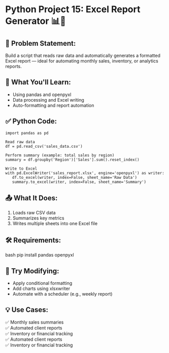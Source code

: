 # Python Project 15: Excel Report Generator 📊🧠  

## 📌 Problem Statement:  
Build a script that reads raw data and automatically generates a formatted Excel report — ideal for automating monthly sales, inventory, or analytics reports.

## 🧠 What You'll Learn:  
- Using pandas and openpyxl  
- Data processing and Excel writing  
- Auto-formatting and report automation

## ✅ Python Code:  
 ```
import pandas as pd

Read raw data
df = pd.read_csv('sales_data.csv')

Perform summary (example: total sales by region)
summary = df.groupby('Region')['Sales'].sum().reset_index()

Write to Excel
with pd.ExcelWriter('sales_report.xlsx', engine='openpyxl') as writer:
    df.to_excel(writer, index=False, sheet_name='Raw Data')
    summary.to_excel(writer, index=False, sheet_name='Summary')
```

## 📤 What It Does:  
1. Loads raw CSV data  
2. Summarizes key metrics  
3. Writes multiple sheets into one Excel file

## 🛠️ Requirements:  
bash
pip install pandas openpyxl


## 🔧 Try Modifying:  
- Apply conditional formatting  
- Add charts using xlsxwriter  
- Automate with a scheduler (e.g., weekly report)

## 💡 Use Cases:  
✅ Monthly sales summaries  
✅ Automated client reports  
✅ Inventory or financial tracking  
✅ Automated client reports  
✅ Inventory or financial tracking  
